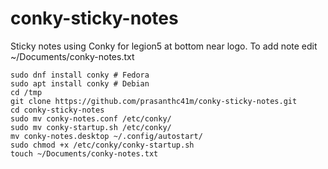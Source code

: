 # conky-sticky-notes
Sticky notes using Conky for legion5 at bottom near logo. To add note edit ~/Documents/conky-notes.txt

```
sudo dnf install conky # Fedora
sudo apt install conky # Debian
cd /tmp
git clone https://github.com/prasanthc41m/conky-sticky-notes.git
cd conky-sticky-notes
sudo mv conky-notes.conf /etc/conky/
sudo mv conky-startup.sh /etc/conky/
mv conky-notes.desktop ~/.config/autostart/
sudo chmod +x /etc/conky/conky-startup.sh
touch ~/Documents/conky-notes.txt
```

